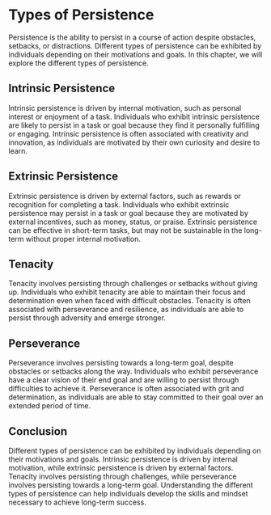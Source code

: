 Types of Persistence
==========================================================

Persistence is the ability to persist in a course of action despite obstacles, setbacks, or distractions. Different types of persistence can be exhibited by individuals depending on their motivations and goals. In this chapter, we will explore the different types of persistence.

Intrinsic Persistence
---------------------

Intrinsic persistence is driven by internal motivation, such as personal interest or enjoyment of a task. Individuals who exhibit intrinsic persistence are likely to persist in a task or goal because they find it personally fulfilling or engaging. Intrinsic persistence is often associated with creativity and innovation, as individuals are motivated by their own curiosity and desire to learn.

Extrinsic Persistence
---------------------

Extrinsic persistence is driven by external factors, such as rewards or recognition for completing a task. Individuals who exhibit extrinsic persistence may persist in a task or goal because they are motivated by external incentives, such as money, status, or praise. Extrinsic persistence can be effective in short-term tasks, but may not be sustainable in the long-term without proper internal motivation.

Tenacity
--------

Tenacity involves persisting through challenges or setbacks without giving up. Individuals who exhibit tenacity are able to maintain their focus and determination even when faced with difficult obstacles. Tenacity is often associated with perseverance and resilience, as individuals are able to persist through adversity and emerge stronger.

Perseverance
------------

Perseverance involves persisting towards a long-term goal, despite obstacles or setbacks along the way. Individuals who exhibit perseverance have a clear vision of their end goal and are willing to persist through difficulties to achieve it. Perseverance is often associated with grit and determination, as individuals are able to stay committed to their goal over an extended period of time.

Conclusion
----------

Different types of persistence can be exhibited by individuals depending on their motivations and goals. Intrinsic persistence is driven by internal motivation, while extrinsic persistence is driven by external factors. Tenacity involves persisting through challenges, while perseverance involves persisting towards a long-term goal. Understanding the different types of persistence can help individuals develop the skills and mindset necessary to achieve long-term success.
